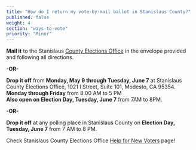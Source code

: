 ```yaml
---
title: "How do I return my vote-by-mail ballot in Stanislaus County?"
published: false
weight: 4
section: "ways-to-vote"
priority: "Minor"
---
```


**Mail it** to the Stanislaus [County Elections Office](#section-election-office-contact) in the envelope provided and following all directions.  

**-OR-**  

**Drop it off** from **Monday, May 9  through Tuesday, June 7** at Stanislaus County Elections Office, 1021 I Street, Suite 101, Modesto, CA 95354.  
**Monday through Friday** from 8:00 AM to 5 PM  
**Also open on Election Day, Tuesday, June 7** from 7AM to 8PM.  

**-OR-**  

**Drop it off** at any polling place in Stanislaus County on **Election Day, Tuesday, June 7** from 7 AM to 8 PM.  

Check Stanislaus County Elections Office [Help for New Voters](http://stanvote.com/new-voter.shtm) page!  

